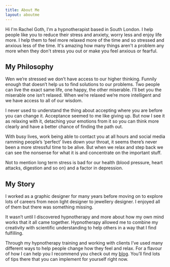 ```yaml
---
title: About Me
layout: aboutme
---
```

Hi I'm Rachel Goth, I'm a hypnotherapist based in South London. I help people like you to reduce their stress and anxiety, worry less and enjoy life more. I help them to feel more relaxed more of the time and so stressed and anxious less of the time. It's amazing how many things aren't a problem any more when they don't stress you out or make you feel anxious or fearful.

## My Philosophy

Wen we’re stressed we don’t have access to our higher thinking. Funnily enough that doesn’t help us to find solutions to our problems. Two people can live the exact same life, one happy, the other miserable. I’ll bet you the miserable one isn’t relaxed. When we’re relaxed we’re more intelligent and we have access to all of our wisdom. 

I never used to understand the thing about accepting where you are before you can change it. Acceptance seemed to me like giving up. But now I see it as relaxing with it, detaching your emotions from it so you can think more clearly and have a better chance of finding the path out. 

With busy lives, work being able to contact you at all hours and social media ramming people’s ‘perfect’ lives down your throat, it seems there’s never been a more stressful time to be alive. But when we relax and step back we can see the nonsense for what it is and concentrate on the important stuff. 

Not to mention long term stress is bad for our health (blood pressure, heart attacks, digestion and so on) and a factor in depression. 

## My Story

I worked as a graphic designer for many years before moving on to explore lots of careers from neon light designer to jewellery designer. I enjoyed all of them but there was something missing.  

It wasn’t until I discovered hypnotherapy and more about how my own mind works that it all came together. Hypnotherapy allowed me to combine my creativity with scientific understanding to help others in a way that I find fulfilling. 

Through my hypnotherapy training and working with clients I’ve used many different ways to help people change how they feel and relax. For a flavour of how I can help you I recommend you check out my [blog](https://www.helpmerelax.co.uk/blog/). You’ll find lots of tips there that you can implement for yourself right now.